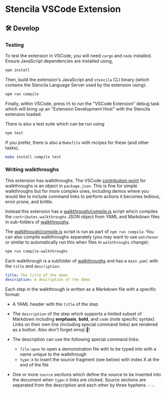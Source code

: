 # Stencila VSCode Extension

## 🛠️ Develop

### Testing

To test the extension in VSCode, you will need `cargo` and `node` installed. Ensure JavaScript dependencies are installed using,

```sh
npm install
```

Then, build the extension's JavaScript and `stencila` CLI binary (which contains the Stencila Language Server used by the extension using):

```sh
npm run compile
```

Finally, within VSCode, press `F5` to run the "VSCode Extension" debug task which will bring up an "Extension Development Host" with the Stencila extension loaded.

There is also a test suite which can be run using

```sh
npm test
```

If you prefer, there is also a `Makefile` with recipes for these (and other tasks),

```sh
make install compile test
```

### Writing walkthroughs

This extension has walkthroughs. The VSCode [contribution point](https://code.visualstudio.com/api/references/contribution-points#contributes.walkthroughs) for walkthroughs is an object in `package.json`. This is fine for simple walkthroughs but for more complex ones, including demos where you would like to include command links to perform actions it becomes tedious, error prone, and brittle.

Instead this extension has a [walkthrough/compile.js](walkthrough/compile.js) script which compiles the `contributes.walkthroughs` JSON object from YAML and Markdown files in sub-folders of [walkthroughs](walkthroughs).

The [walkthrough/compile.js](walkthrough/compile.js) script is run as part of `npm run compile`. You can also compile walkthroughs separately (you may want to use `watchexec` or similar to automatically run this when files in `walkthroughs` change):

```sh
npm run compile-walkthroughs
```

Each walkthrough is a subfolder of [walkthroughs](walkthroughs) and has a `main.yaml` with the `title` and `description`:

```yaml
title: The title of the demo
description: A description of the demo
```

Each step in the walkthrough is written as a Markdown file with a specific format:

- A YAML header with the `title` of the step

- The `description` of the step which supports a limited subset of Markdown including **emphasis**, **bold**, and `code` (note specific syntax). Links on their own line (including special command links) are rendered as a button. Also don't forget emoji 🦄!

- The description can use the following special command links:

  - `file:open` to open a demonstration file with to be typed into with a name unique to the walkthrough
  - `type:X` to insert the source fragment (see below) with index X at the end of the file

- One or more `source` sections which define the source to be inserted into the document when `type:X` links are clicked. Source sections are separated from the description and each other by three hyphens `---`.
